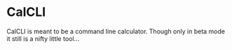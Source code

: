# CalCLI
CalCLI is meant to be a command line calculator. Though only in beta mode it still is a nifty little tool...
